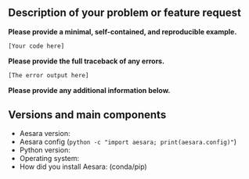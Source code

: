 ## Description of your problem or feature request

**Please provide a minimal, self-contained, and reproducible example.**
```python
[Your code here]
```

**Please provide the full traceback of any errors.**
```python
[The error output here]
```

**Please provide any additional information below.**


## Versions and main components

* Aesara version:
* Aesara config (`python -c "import aesara; print(aesara.config)"`)
* Python version:
* Operating system:
* How did you install Aesara: (conda/pip)
